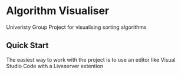 # Algorithm Visualiser


Univeristy Group Project for visualising sorting algorithms

## Quick Start

The easiest way to work with the project is to use an editor like Visual Studio Code with a Liveserver extention



